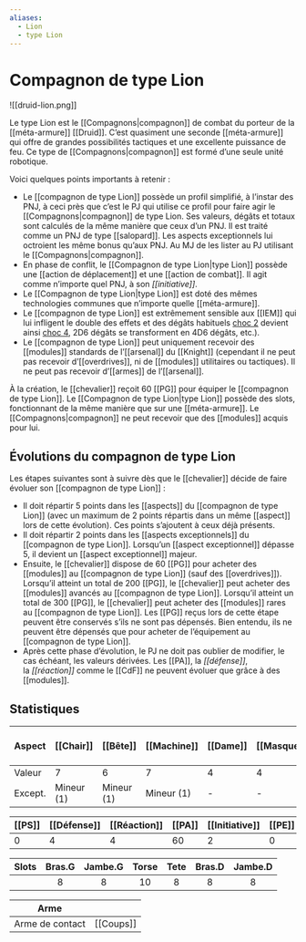 ```yaml
---
aliases:
  - Lion
  - type Lion
---
```

# Compagnon de type Lion

![[druid-lion.png]]

Le type Lion est le [[Compagnons|compagnon]] de combat du porteur de la [[méta-armure]] [[Druid]]. C’est quasiment une seconde [[méta-armure]] qui offre de grandes possibilités tactiques et une excellente puissance de feu. Ce type de [[Compagnons|compagnon]]
est formé d’une seule unité robotique.

Voici quelques points importants à retenir :

- Le [[compagnon de type Lion]] possède un profil simplifié, à l’instar des PNJ, à ceci près que c’est le PJ qui utilise ce profil pour faire agir le [[Compagnons|compagnon]] de type Lion. Ses valeurs, dégâts et totaux sont calculés de la même manière que ceux d’un PNJ. Il est traité comme un PNJ de type [[salopard]]. Les aspects exceptionnels lui octroient les même bonus qu’aux PNJ. Au MJ de les lister au PJ utilisant le [[Compagnons|compagnon]].
- En phase de conflit, le [[Compagnon de type Lion|type Lion]] possède une [[action de déplacement]] et une [[action de combat]]. Il agit comme n’importe quel PNJ, à son _[[initiative]]_.
- Le [[Compagnon de type Lion|type Lion]] est doté des mêmes technologies communes que n’importe quelle [[méta-armure]].
- Le [[compagnon de type Lion]] est extrêmement sensible aux [[IEM]] qui lui infligent le double des effets et des dégâts habituels [choc 2](choc) devient ainsi [choc 4](choc), 2D6 dégâts se transforment en 4D6 dégâts, etc.).
- Le [[compagnon de type Lion]] peut uniquement recevoir des [[modules]] standards de l’[[arsenal]] du [[Knight]] (cependant il ne peut pas recevoir d’[[overdrives]], ni de [[modules]] utilitaires ou tactiques). Il ne peut pas recevoir d’[[armes]] de l’[[arsenal]].

À la création, le [[chevalier]] reçoit 60 [[PG]] pour équiper le [[compagnon de type Lion]]. Le [[Compagnon de type Lion|type Lion]] possède des slots, fonctionnant de la même manière que sur une [[méta-armure]]. Le [[Compagnons|compagnon]] ne peut recevoir que des [[modules]] acquis pour lui.

## Évolutions du compagnon de type Lion

Les étapes suivantes sont à suivre dès que le [[chevalier]] décide de faire évoluer son [[compagnon de type Lion]] :

- Il doit répartir 5 points dans les [[aspects]] du [[compagnon de type Lion]] (avec un maximum de 2 points répartis dans un même [[aspect]] lors de cette évolution). Ces points s’ajoutent à ceux déjà présents.
- Il doit répartir 2 points dans les [[aspects exceptionnels]] du [[compagnon de type Lion]]. Lorsqu’un [[aspect exceptionnel]] dépasse 5, il devient un [[aspect exceptionnel]] majeur.
- Ensuite, le [[chevalier]] dispose de 60 [[PG]] pour acheter des [[modules]] au [[compagnon de type Lion]] (sauf des [[overdrives]]). Lorsqu’il atteint un total de 200 [[PG]], le [[chevalier]] peut acheter des [[modules]] avancés au [[compagnon de type Lion]]. Lorsqu’il atteint un total de 300 [[PG]], le [[chevalier]] peut acheter des [[modules]] rares au [[compagnon de type Lion]]. Les [[PG]] reçus lors de cette étape peuvent être conservés s’ils ne sont pas dépensés. Bien entendu, ils ne peuvent être dépensés que pour acheter de l’équipement au [[compagnon de type Lion]].
- Après cette phase d’évolution, le PJ ne doit pas oublier de modifier, le cas échéant, les valeurs dérivées. Les [[PA]], la _[[défense]]_, la _[[réaction]]_ comme le [[CdF]] ne peuvent évoluer que grâce à des [[modules]].

## Statistiques

| Aspect  | [[Chair]]  | [[Bête]]   | [[Machine]] | [[Dame]] | [[Masque]] | [[Champ de Force]] |
| ------- | ---------- | ---------- | ----------- | -------- | ---------- | ------------------ |
| Valeur  | 7          | 6          | 7           | 4        | 4          | 10                 |
| Except. | Mineur (1) | Mineur (1) | Mineur (1)  | -        | -          |                    |

| [[PS]] | [[Défense]] | [[Réaction]] | [[PA]] | [[Initiative]] | [[PE]] |
| ------ | ----------- | ------------ | ------ | -------------- | ------ |
| 0      | 4           | 4            | 60     | 2              | 0      |

| Slots | Bras.G | Jambe.G | Torse | Tete | Bras.D | Jambe.D |
| ----- | :----: | :-----: | :---: | :--: | :----: | :-----: |
|       |   8    |    8    |  10   |  8   |   8    |    8    |

| Arme            |           |
| --------------- | --------- |
| Arme de contact | [[Coups]] |
